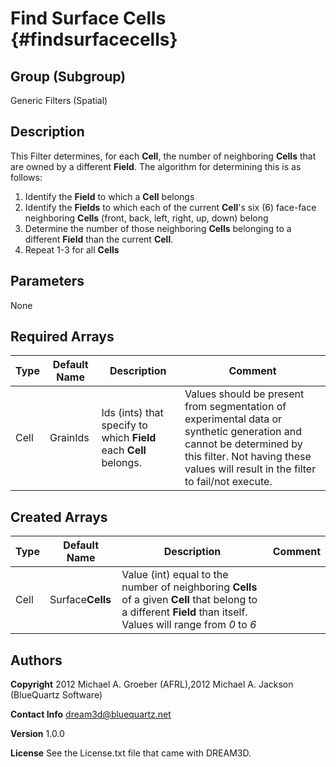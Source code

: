 Find Surface Cells {#findsurfacecells}
=============
## Group (Subgroup) ##
Generic Filters (Spatial)

## Description ##
This Filter determines, for each **Cell**, the number of neighboring **Cells** that are owned by a different **Field**.  The algorithm for determining this is as follows: 

1. Identify the **Field** to which a **Cell** belongs
2. Identify the **Fields** to which each of the current **Cell**'s six (6) face-face neighboring **Cells** (front, back, left, right, up, down) belong
3. Determine the number of those neighboring **Cells** belonging to a different **Field** than the current **Cell**. 
4. Repeat 1-3 for all **Cells**

## Parameters ##
None


## Required Arrays ##

| Type | Default Name | Description | Comment |
|------|--------------|-------------|---------|
| Cell | GrainIds | Ids (ints) that specify to which **Field** each **Cell** belongs. | Values should be present from segmentation of experimental data or synthetic generation and cannot be determined by this filter. Not having these values will result in the filter to fail/not execute. |

## Created Arrays ##

| Type | Default Name | Description | Comment |
|------|--------------|-------------|---------|
| Cell | Surface**Cells** | Value (int) equal to the number of neighboring **Cells** of a given **Cell** that belong to a different **Field** than itself. Values will range from *0* to *6* |  |

## Authors ##

**Copyright** 2012 Michael A. Groeber (AFRL),2012 Michael A. Jackson (BlueQuartz Software)

**Contact Info** dream3d@bluequartz.net

**Version** 1.0.0

**License**  See the License.txt file that came with DREAM3D.



